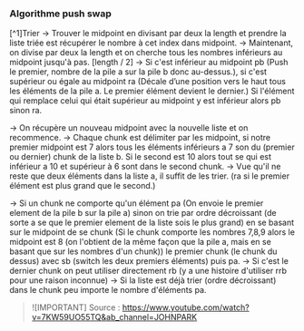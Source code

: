 ### Algorithme push swap

[^1]Trier
-> Trouver le midpoint en divisant par deux la length et prendre la liste triée est récupérer le nombre à cet index dans midpoint.
-> Maintenant, on divise par deux la length et on cherche tous les nombres inférieurs au midpoint jusqu'à pas. [length / 2]
-> Si c'est inférieur au midpoint pb (Push le premier, nombre de la pile a sur la pile b donc au-dessus.), si c'est supérieur ou égale au midpoint ra (Décale d’une position vers le haut tous les éléments de la pile a. Le premier élément devient le dernier.)
Si l'élément qui remplace celui qui était supérieur au midpoint y est inférieur alors pb sinon ra.

-> On récupère un nouveau midpoint avec la nouvelle liste et on recommence.
-> Chaque chunk est délimiter par les midpoint, si notre premier midpoint est 7 alors tous les éléments inférieurs a 7 son du (premier ou dernier) chunk de la liste b. Si le second est 10 alors tout se qui est inférieur a 10 et supérieur à 6 sont dans le second chunk.
-> Vue qu'il ne reste que deux éléments dans la liste a, il suffit de les trier.
(ra si le premier élément est plus grand que le second.)

-> Si un chunk ne comporte qu'un élément pa (On envoie le premier element de la pile b sur la pile a) sinon on trie par ordre décroissant (de sorte a se que le premier element de la liste sois le plus grand) en se basant sur le midpoint de se chunk (Si le chunk comporte les nombres 7,8,9 alors le midpoint est 8 (on l'obtient de la même façon que la pile a, mais en se basant que sur les nombres d'un chunk)) le premier chunk (le chunk du dessus) avec sb (switch les deux premiers éléments) puis pa.
-> Si c'est le dernier chunk on peut utiliser directement rb (y a une histoire d'utiliser rrb pour une raison inconnue)
-> Si la liste est déjà trier (ordre décroissant) dans le chunk peu importe le nombre d'éléments pa.

> ![IMPORTANT]
> Source : https://www.youtube.com/watch?v=7KW59UO55TQ&ab_channel=JOHNPARK
